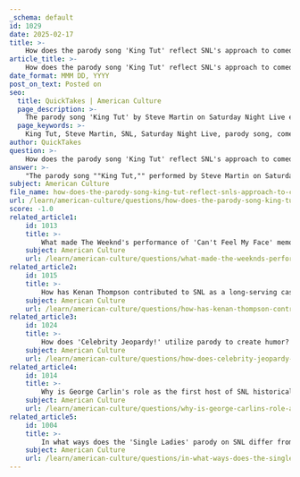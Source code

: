 ```yaml
---
_schema: default
id: 1029
date: 2025-02-17
title: >-
    How does the parody song 'King Tut' reflect SNL's approach to comedic music videos?
article_title: >-
    How does the parody song 'King Tut' reflect SNL's approach to comedic music videos?
date_format: MMM DD, YYYY
post_on_text: Posted on
seo:
  title: QuickTakes | American Culture
  page_description: >-
    The parody song 'King Tut' by Steve Martin on Saturday Night Live exemplifies SNL's approach to comedic music videos, blending satire with musical performance and cultural commentary.
  page_keywords: >-
    King Tut, Steve Martin, SNL, Saturday Night Live, parody song, comedic music videos, satire, cultural commentary, musical performance, 1970s pop culture, character portrayal, innovative storytelling
author: QuickTakes
question: >-
    How does the parody song 'King Tut' reflect SNL's approach to comedic music videos?
answer: >-
    "The parody song ""King Tut,"" performed by Steve Martin on Saturday Night Live (SNL), is a quintessential example of the show's approach to comedic music videos. This performance not only showcases Martin's comedic talent but also reflects SNL's broader strategy of blending satire, music, and cultural commentary.\n### Key Aspects of ""King Tut"" and SNL's Approach:\n1. **Satirical Commentary**: ""King Tut"" satirizes the commercialization of ancient history and the fascination with Egyptian culture that was prevalent in the late 1970s. By presenting a humorous take on the historical figure of King Tutankhamun, the sketch critiques how society often trivializes significant cultural artifacts for entertainment purposes. This aligns with SNL's tradition of using parody to comment on contemporary cultural phenomena.\n2. **Musical Performance**: The song is structured as a musical number, complete with choreography and elaborate costumes, which is a hallmark of SNL's comedic music videos. The integration of music into comedy allows for a more engaging and entertaining presentation, making the satire more memorable. This approach has influenced many subsequent comedic acts and shows that blend music with humor.\n3. **Cultural References**: The performance is rich with references to the 1970s pop culture, including the popularity of the King Tut exhibit that toured the United States. By embedding these cultural references, SNL connects with its audience, making the humor more relatable and impactful.\n4. **Character Portrayal**: Steve Martin's portrayal of King Tut is exaggerated and flamboyant, which enhances the comedic effect. This character-driven humor is a staple of SNL, where performers often take on larger-than-life personas to deliver their comedic messages.\n5. **Innovative Storytelling**: ""King Tut"" exemplifies how SNL uses music to tell a story. The lyrics and performance convey a narrative that is both entertaining and thought-provoking, showcasing the versatility of sketch comedy. This innovative storytelling through song has paved the way for other comedic acts, such as The Lonely Island, which further explore the intersection of music and comedy.\nIn summary, ""King Tut"" reflects SNL's unique approach to comedic music videos by combining satire, cultural references, and character-driven humor. This sketch not only entertains but also provokes thought about the commercialization of history, solidifying SNL's reputation as a pioneering force in television comedy."
subject: American Culture
file_name: how-does-the-parody-song-king-tut-reflect-snls-approach-to-comedic-music-videos.md
url: /learn/american-culture/questions/how-does-the-parody-song-king-tut-reflect-snls-approach-to-comedic-music-videos
score: -1.0
related_article1:
    id: 1013
    title: >-
        What made The Weeknd's performance of 'Can't Feel My Face' memorable on SNL?
    subject: American Culture
    url: /learn/american-culture/questions/what-made-the-weeknds-performance-of-cant-feel-my-face-memorable-on-snl
related_article2:
    id: 1015
    title: >-
        How has Kenan Thompson contributed to SNL as a long-serving cast member?
    subject: American Culture
    url: /learn/american-culture/questions/how-has-kenan-thompson-contributed-to-snl-as-a-longserving-cast-member
related_article3:
    id: 1024
    title: >-
        How does 'Celebrity Jeopardy!' utilize parody to create humor?
    subject: American Culture
    url: /learn/american-culture/questions/how-does-celebrity-jeopardy-utilize-parody-to-create-humor
related_article4:
    id: 1014
    title: >-
        Why is George Carlin's role as the first host of SNL historically significant?
    subject: American Culture
    url: /learn/american-culture/questions/why-is-george-carlins-role-as-the-first-host-of-snl-historically-significant
related_article5:
    id: 1004
    title: >-
        In what ways does the 'Single Ladies' parody on SNL differ from the original performance?
    subject: American Culture
    url: /learn/american-culture/questions/in-what-ways-does-the-single-ladies-parody-on-snl-differ-from-the-original-performance
---
```


&nbsp;